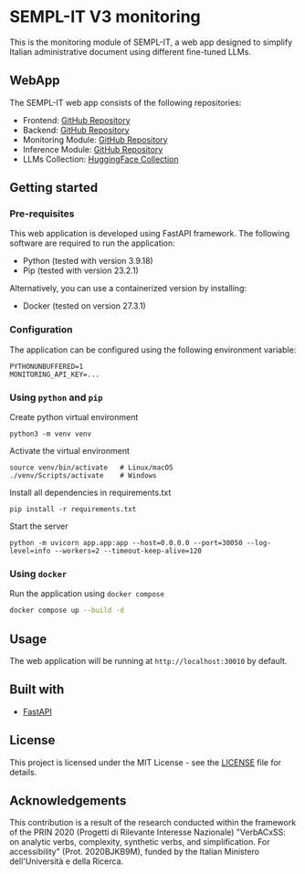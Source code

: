 # SEMPL-IT V3 monitoring
This is the monitoring module of SEMPL-IT, a web app designed to simplify Italian administrative document using different fine-tuned LLMs.

## WebApp
The SEMPL-IT web app consists of the following repositories:
- Frontend: [GitHub Repository](https://github.com/VerbACxSS/sempl-it-v3-frontend)
- Backend: [GitHub Repository](https://github.com/VerbACxSS/sempl-it-v3-backend)
- Monitoring Module: [GitHub Repository](https://github.com/VerbACxSS/sempl-it-v3-monitoring)
- Inference Module: [GitHub Repository](https://github.com/VerbACxSS/sempl-it-v3-inference)
- LLMs Collection: [HuggingFace Collection](https://huggingface.co/collections/VerbACxSS/sempl-it-v3-awq-6817ea4f843804006965f110)

## Getting started
### Pre-requisites
This web application is developed using FastAPI framework. The following software are required to run the application:
* Python (tested with version 3.9.18)
* Pip (tested with version 23.2.1)

Alternatively, you can use a containerized version by installing:
* Docker (tested on version 27.3.1)

### Configuration
The application can be configured using the following environment variable:
```
PYTHONUNBUFFERED=1
MONITORING_API_KEY=...
```

### Using `python` and `pip`
Create python virtual environment
```shell
python3 -m venv venv
```
Activate the virtual environment
```shell
source venv/bin/activate   # Linux/macOS
./venv/Scripts/activate    # Windows
```
Install all dependencies in requirements.txt
```shell
pip install -r requirements.txt
```
Start the server
```shell
python -m uvicorn app.app:app --host=0.0.0.0 --port=30050 --log-level=info --workers=2 --timeout-keep-alive=120
```

### Using `docker`
Run the application using `docker compose`
```sh
docker compose up --build -d
```

## Usage
The web application will be running at `http://localhost:30010` by default.

## Built with
* [FastAPI](https://fastapi.tiangolo)

## License
This project is licensed under the MIT License - see the [LICENSE](LICENSE) file for details.

## Acknowledgements
This contribution is a result of the research conducted within the framework of the PRIN 2020 (Progetti di Rilevante Interesse Nazionale) "VerbACxSS: on analytic verbs, complexity, synthetic verbs, and simplification. For accessibility" (Prot. 2020BJKB9M), funded by the Italian Ministero dell'Università e della Ricerca.
